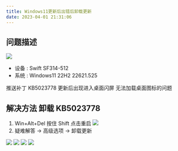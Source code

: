 ```yaml
---
title: Windows11更新后出错后卸载更新
date: 2023-04-01 21:31:06
---
```


## 问题描述

![](https://s2.loli.net/2023/04/01/68huJF3Dfn7EUBb.png)

- 设备 : Swift SF314-512
- 系统 : Windows11 22H2 22621.525

推送补丁 KB5023778 更新后出现进入桌面闪屏 无法加载桌面图标的问题

## 解决方法 卸载 KB5023778

1. Win+Alt+Del 按住 Shift 点击重启
   ![](https://s2.loli.net/2023/04/01/s5wDXgEMLuTelhI.png)
2. 疑难解答 → 高级选项 → 卸载更新

![](https://s2.loli.net/2023/04/01/rSDnE8X9tI4ofiL.png)
![](https://s2.loli.net/2023/04/01/Xo3VqpAR6mGBzfF.png)
![](https://s2.loli.net/2023/04/01/FPnYEfvHyBK6Iwl.png)
![](https://s2.loli.net/2023/04/01/HIZANxR7Lkn2sFJ.png)
